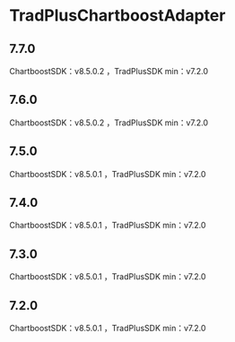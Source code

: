 # TradPlusChartboostAdapter

## 7.7.0

ChartboostSDK：v8.5.0.2 ，TradPlusSDK min：v7.2.0

## 7.6.0

ChartboostSDK：v8.5.0.2 ，TradPlusSDK min：v7.2.0

## 7.5.0

ChartboostSDK：v8.5.0.1 ，TradPlusSDK min：v7.2.0

## 7.4.0

ChartboostSDK：v8.5.0.1 ，TradPlusSDK min：v7.2.0

## 7.3.0

ChartboostSDK：v8.5.0.1 ，TradPlusSDK min：v7.2.0

## 7.2.0

ChartboostSDK：v8.5.0.1 ，TradPlusSDK min：v7.2.0